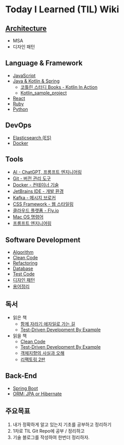 # Today I Learned (TIL) Wiki


## [Architecture](Architecture)
- MSA
- 디자인 패턴

## Language & Framework
- [JavaScript](Languages/JavaScript/README.md)
- [Java & Kotlin & Spring](Languages/Java/README.md)
  - [코틀린 스터디 Books - Kotlin In Action](Languages/Kotlin/Kotlin_In_Action/README.md)
  - [Kotlin_sample_project](Languages/Kotlin/Kotlin_sample_project/README.md)
- [React](Frontend/React/README.md)
- [Ruby](Languages/Ruby/README.md)
- [Python](Languages/Python/README.md)

## DevOps
- [Elasticsearch (ES)](DevOps/Elasticsearch/README.md)
- [Docker](DevOps/Docker/README.md)

## Tools
- [AI - ChatGPT, 프롬프트 엔지니어링](/Tools/AI/README.md)
- [Git - 버전 관리 도구](/Tools/Git/README.md)
- [Docker - 컨테이너 기술](/Tools/Docker/README.md)
- [JetBrains IDE - 개발 환경](/Tools/IDE/JetBrains/README.md)
- [Kafka - 메시지 브로커](/Tools/kafka/README.md)
- [CSS Framework - 웹 스타일링](/Tools/CssFrameWork/README.md)
- [클라우드 플랫폼 - Fly.io](/Tools/Cloud/README.md)
- [Mac OS 명령어](/Tools/Mac%20Command/README.md)
- [프롬프트 엔지니어링](/Tools/Prompt_Engineering/README.md)

## Software Development
- [Algorithm](CS/Algorithm/README.md)
- [Clean Code](Methodology/CleanCode/README.md)
- [Refactoring](Methodology/Refactoring/README.md)
- [Database](CS/Database/README.md)
- [Test Code](Testing/README.md)
- [디자인 패턴](Methodology/DesignPatterns/README.md)
- [용어정리](CS/Terms/README.md)

## 독서
- 읽은 책
  - [함께 자라기 애자일로 가는 길](Books/Read/함께_자라기_애자일로_가는_길/README.md)
  - [Test-Driven Development By Example](Books/Read/Test-Driven_Development_By_Example/README.md)
- 읽을 책
  - [Clean Code](Books/ToRead/Clean_Code/README.md)
  - [Test-Driven Development By Example](Books/ToRead/Test-Driven_Development_By_Example/README.md)
  - [객체지향의 사실과 오해](Books/ToRead/객체지향의_사실과_오해/README.md)
  - [리팩토링 2판](Books/ToRead/리팩토링_2판/README.md)

## Back-End
- [Spring Boot](Backend/Spring/README.md)
- [ORM: JPA or Hibernate](Backend/ORM/README.md)

## 주요목표
1. 내가 정확하게 알고 있는지 기초를 공부하고 정리하기
2. 1차로 TIL Git Repo에 공부 / 정리하고
3. 기술 블로그를 작성하여 한번더 정리하자.




   
 
